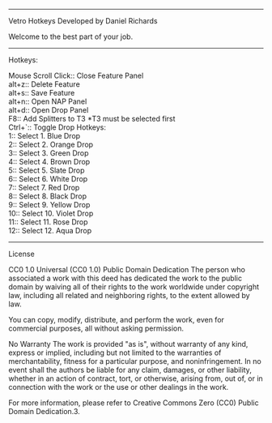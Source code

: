 ---------------------------------------------------------------------------

Vetro Hotkeys
Developed by Daniel Richards

Welcome to the best part of your job.

---------------------------------------------------------------------------

Hotkeys:

Mouse Scroll Click:: Close Feature Panel
<br>alt+z:: Delete Feature
<br>alt+s:: Save Feature
<br>alt+n:: Open NAP Panel
<br>alt+d:: Open Drop Panel
<br>F8:: Add Splitters to T3 *T3 must be selected first
<br>Ctrl+`:: Toggle Drop Hotkeys:
<br>    1:: Select 1. Blue Drop
<br>    2:: Select 2. Orange Drop
<br>    3:: Select 3. Green Drop
<br>    4:: Select 4. Brown Drop
<br>    5:: Select 5. Slate Drop
<br>    6:: Select 6. White Drop
<br>    7:: Select 7. Red Drop
<br>    8:: Select 8. Black Drop
<br>    9:: Select 9. Yellow Drop
<br>    10:: Select 10. Violet Drop
<br>    11:: Select 11. Rose Drop
<br>    12:: Select 12. Aqua Drop












---------------------------------------------------------------------------
License

CC0 1.0 Universal (CC0 1.0) Public Domain Dedication
The person who associated a work with this deed has dedicated the work to the public domain by waiving all of their rights to the work worldwide under copyright law, including all related and neighboring rights, to the extent allowed by law.

You can copy, modify, distribute, and perform the work, even for commercial purposes, all without asking permission.

No Warranty
The work is provided "as is", without warranty of any kind, express or implied, including but not limited to the warranties of merchantability, fitness for a particular purpose, and noninfringement. In no event shall the authors be liable for any claim, damages, or other liability, whether in an action of contract, tort, or otherwise, arising from, out of, or in connection with the work or the use or other dealings in the work.

For more information, please refer to Creative Commons Zero (CC0) Public Domain Dedication.3.

